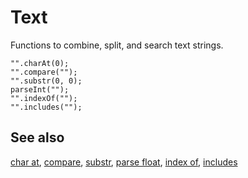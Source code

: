 # Text

Functions to combine, split, and search text strings.

```cards
"".charAt(0);
"".compare("");
"".substr(0, 0);
parseInt("");
"".indexOf("");
"".includes("");
```

## See also

[char at](/reference/text/char-at), [compare](/reference/text/compare),
[substr](/reference/text/substr), [parse float](/reference/text/parse-float),
[index of](/reference/text/index-of),
[includes](/reference/text/includes)
